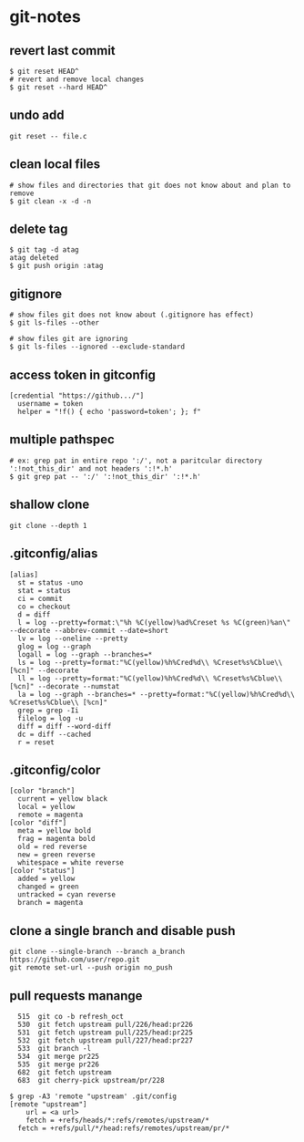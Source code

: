 # git-notes

## revert last commit
```
$ git reset HEAD^
# revert and remove local changes
$ git reset --hard HEAD^
```

## undo add
`git reset -- file.c`

## clean local files
```
# show files and directories that git does not know about and plan to remove
$ git clean -x -d -n
```

## delete tag
```
$ git tag -d atag
atag deleted
$ git push origin :atag
```

## gitignore
```
# show files git does not know about (.gitignore has effect)
$ git ls-files --other

# show files git are ignoring
$ git ls-files --ignored --exclude-standard
```

## access token in gitconfig
```
[credential "https://github.../"]
  username = token
  helper = "!f() { echo 'password=token'; }; f"
```

## multiple pathspec 
```
# ex: grep pat in entire repo ':/', not a paritcular directory ':!not_this_dir' and not headers ':!*.h'
$ git grep pat -- ':/' ':!not_this_dir' ':!*.h'
```

## shallow clone
`git clone --depth 1` 

## .gitconfig/alias
```
[alias]
  st = status -uno
  stat = status
  ci = commit
  co = checkout
  d = diff
  l = log --pretty=format:\"%h %C(yellow)%ad%Creset %s %C(green)%an\" --decorate --abbrev-commit --date=short
  lv = log --oneline --pretty
  glog = log --graph
  logall = log --graph --branches=*
  ls = log --pretty=format:"%C(yellow)%h%Cred%d\\ %Creset%s%Cblue\\ [%cn]" --decorate
  ll = log --pretty=format:"%C(yellow)%h%Cred%d\\ %Creset%s%Cblue\\ [%cn]" --decorate --numstat
  la = log --graph --branches=* --pretty=format:"%C(yellow)%h%Cred%d\\ %Creset%s%Cblue\\ [%cn]"
  grep = grep -Ii
  filelog = log -u
  diff = diff --word-diff
  dc = diff --cached
  r = reset
```

## .gitconfig/color
```
[color "branch"]
  current = yellow black
  local = yellow
  remote = magenta
[color "diff"]
  meta = yellow bold
  frag = magenta bold
  old = red reverse
  new = green reverse
  whitespace = white reverse
[color "status"]
  added = yellow
  changed = green
  untracked = cyan reverse
  branch = magenta
```

## clone a single branch and disable push

```
git clone --single-branch --branch a_branch https://github.com/user/repo.git
git remote set-url --push origin no_push
```


## pull requests manange
```
  515  git co -b refresh_oct
  530  git fetch upstream pull/226/head:pr226
  531  git fetch upstream pull/225/head:pr225
  532  git fetch upstream pull/227/head:pr227
  533  git branch -l
  534  git merge pr225
  535  git merge pr226
  682  git fetch upstream
  683  git cherry-pick upstream/pr/228

$ grep -A3 'remote "upstream' .git/config
[remote "upstream"]
	url = <a url>
	fetch = +refs/heads/*:refs/remotes/upstream/*
  fetch = +refs/pull/*/head:refs/remotes/upstream/pr/*
```
